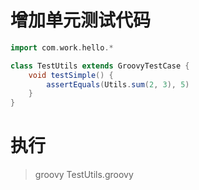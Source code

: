 增加单元测试代码
==============
``` groovy
import com.work.hello.*

class TestUtils extends GroovyTestCase {
    void testSimple() {
        assertEquals(Utils.sum(2, 3), 5)
    }
}
```

执行
====
> groovy TestUtils.groovy